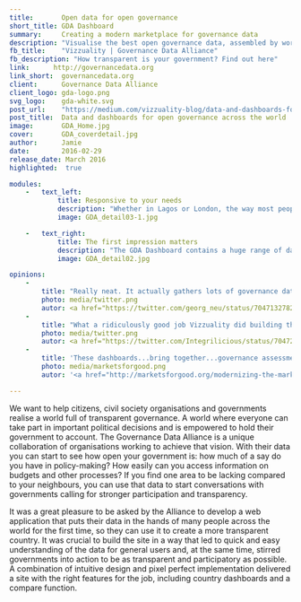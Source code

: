 ```yaml
---
title:       Open data for open governance
short_title: GDA Dashboard
summary:     Creating a modern marketplace for governance data
description: "Visualise the best open governance data, assembled by world-class organisations, to see if your government could be more transparent"
fb_title:    "Vizzuality | Governance Data Alliance"
fb_description: "How transparent is your government? Find out here"
link:      http://governancedata.org  
link_short:  governancedata.org
client:      Governance Data Alliance
client_logo: gda-logo.png
svg_logo:    gda-white.svg
post_url:    "https://medium.com/vizzuality-blog/data-and-dashboards-for-open-governance-across-the-world-b6566b459faa#.srdf9t9l5"
post_title:  Data and dashboards for open governance across the world
image:       GDA_Home.jpg
cover:       GDA_coverdetail.jpg
author:      Jamie
date:        2016-02-29
release_date: March 2016     
highlighted:  true

modules:
    -   text_left:
            title: Responsive to your needs
            description: "Whether in Lagos or London, the way most people learn about the world is through their phones. This is especially the case in less developed countries, where mobiles are providing new ways of communicating to hundreds of millions of people. It’s these people we want to benefit most from the data in the dashboard, so it was only logical that we adopted mobile first principles, so the site looks just as good on a phone or tablet as it does on a laptop or conference projector."
            image: GDA_detail03-1.jpg

    -   text_right:
            title: The first impression matters
            description: "The GDA Dashboard contains a huge range of datasets. For a new pair of eyes, rows and rows of numbers can be pretty daunting. But humans are fantastic at finding meaning when presented with the same data in a more visual and appealing way. An intuitive and striking colour scheme on the country and compare pages draws your attention from the first glance so any user, no matter their familiarity with the data, can find insight with ease."
            image: GDA_detail02.jpg

opinions:
    -
        title: "Really neat. It actually gathers lots of governance data in one big database allowing for CSV download and API access."
        photo: media/twitter.png
        autor: <a href="https://twitter.com/georg_neu/status/704713278258331649"> Georg Neumann </a>
    -
        title: "What a ridiculously good job Vizzuality did building the @ovDataAlliance data dashboards and website."
        photo: media/twitter.png
        autor: <a href="https://twitter.com/Integrilicious/status/704721130519527424"> Nathaniel Heller</a>
    -
        title: 'These dashboards...bring together...governance assessments presented in an accessible and user-friendly way.'
        photo: media/marketsforgood.png
        autor: '<a href="http://marketsforgood.org/modernizing-the-marketplace-for-governance-data/">Caroline Poirrier</a>'

---
```

We want to help citizens, civil society organisations and governments realise a world full of transparent governance. A world where everyone can take part in important political decisions and is empowered to hold their government to account. The Governance Data Alliance is a unique collaboration of organisations working to achieve that vision. With their data you can start to see how open your government is: how much of a say do you have in policy-making? How easily can you access information on budgets and other processes? If you find one area to be lacking compared to your neighbours, you can use that data to start conversations with governments calling for stronger participation and transparency. 

It was a great pleasure to be asked by the Alliance to develop a web application that puts their data in the hands of many people across the world for the first time, so they can use it to create a more transparent country. It was crucial to build the site in a way that led to quick and easy understanding of the data for general users and, at the same time, stirred governments into action to be as transparent and participatory as possible. A combination of intuitive design and pixel perfect implementation delivered a site with the right features for the job, including country dashboards and a compare function. 